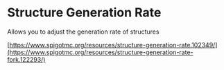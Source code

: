 # Structure Generation Rate
Allows you to adjust the generation rate of structures

[https://www.spigotmc.org/resources/structure-generation-rate.102349/](https://www.spigotmc.org/resources/structure-generation-rate-fork.122293/)
